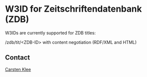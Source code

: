 # W3ID for Zeitschriftendatenbank (ZDB)

W3IDs are currently supported for ZDB titles:

/zdb/tit/&lt;ZDB-ID&gt; with content negotiation (RDF/XML and HTML)

## Contact
[Carsten Klee](mailto:mailme.klee@yahoo.de)
